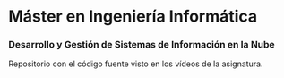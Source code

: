 # Máster en Ingeniería Informática
### Desarrollo y Gestión de Sistemas de Información en la Nube

Repositorio con el código fuente visto en los vídeos de la asignatura.
